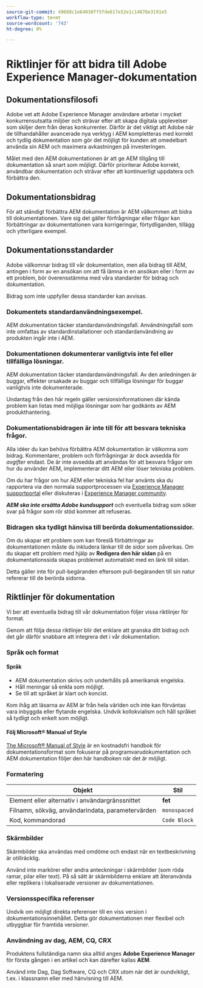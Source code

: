 ```yaml
---
source-git-commit: 49688c1e64038ff5fde617e52e1c14878e3191e5
workflow-type: tm+mt
source-wordcount: '743'
ht-degree: 0%

---
```

# Riktlinjer för att bidra till Adobe Experience Manager-dokumentation

## Dokumentationsfilosofi

Adobe vet att Adobe Experience Manager användare arbetar i mycket konkurrensutsatta miljöer och strävar efter att skapa digitala upplevelser som skiljer dem från deras konkurrenter. Därför är det viktigt att Adobe när de tillhandahåller avancerade nya verktyg i AEM kompletteras med korrekt och tydlig dokumentation som gör det möjligt för kunden att omedelbart använda sin AEM och maximera avkastningen på investeringen.

Målet med den AEM dokumentationen är att ge AEM tillgång till dokumentation så snart som möjligt. Därför prioriterar Adobe korrekt, användbar dokumentation och strävar efter att kontinuerligt uppdatera och förbättra den.

## Dokumentationsbidrag

För att ständigt förbättra AEM dokumentation är AEM välkommen att bidra till dokumentationen. Vare sig det gäller förfrågningar eller frågor kan förbättringar av dokumentationen vara korrigeringar, förtydliganden, tillägg och ytterligare exempel.

## Dokumentationsstandarder

Adobe välkomnar bidrag till vår dokumentation, men alla bidrag till AEM, antingen i form av en ansökan om att få lämna in en ansökan eller i form av ett problem, bör överensstämma med våra standarder för bidrag och dokumentation.

Bidrag som inte uppfyller dessa standarder kan avvisas.

### Dokumentets standardanvändningsexempel.

AEM dokumentation täcker standardanvändningsfall. Användningsfall som inte omfattas av standardinstallationer och standardanvändning av produkten ingår inte i AEM.

### Dokumentationen dokumenterar vanligtvis inte fel eller tillfälliga lösningar.

AEM dokumentation täcker standardanvändningsfall. Av den anledningen är buggar, effekter orsakade av buggar och tillfälliga lösningar för buggar vanligtvis inte dokumenterade.

Undantag från den här regeln gäller versionsinformationen där kända problem kan listas med möjliga lösningar som har godkänts av AEM produkthantering.

### Dokumentationsbidragen är inte till för att besvara tekniska frågor.

Alla idéer du kan behöva förbättra AEM dokumentation är välkomna som bidrag. Kommentarer, problem och förfrågningar är dock avsedda för *avgifter* endast. De är inte avsedda att användas för att besvara frågor om hur du använder AEM, implementerar ditt AEM eller löser tekniska problem.

Om du har frågor om hur AEM eller tekniska fel har använts ska du rapportera via den normala supportprocessen via [Experience Manager supportportal](https://experienceleague.adobe.com/?support-solution=Experience+Manager#support) eller diskuteras i [Experience Manager community](https://experienceleaguecommunities.adobe.com/t5/adobe-experience-manager/ct-p/adobe-experience-manager-community).

***AEM ska inte ersätta Adobe kundsupport*** och eventuella bidrag som söker svar på frågor som rör stöd kommer att refuseras.

### Bidragen ska tydligt hänvisa till berörda dokumentationssidor.

Om du skapar ett problem som kan föreslå förbättringar av dokumentationen måste du inkludera länkar till de sidor som påverkas. Om du skapar ett problem med hjälp av **Redigera den här sidan** på en dokumentationssida skapas problemet automatiskt med en länk till sidan.

Detta gäller inte för pull-begäranden eftersom pull-begäranden till sin natur refererar till de berörda sidorna.

## Riktlinjer för dokumentation

Vi ber att eventuella bidrag till vår dokumentation följer vissa riktlinjer för format.

Genom att följa dessa riktlinjer blir det enklare att granska ditt bidrag och det går därför snabbare att integrera det i vår dokumentation.

### Språk och format

#### Språk

* AEM dokumentation skrivs och underhålls på amerikansk engelska.
* Håll meningar så enkla som möjligt.
* Se till att språket är klart och koncist.

Kom ihåg att läsarna av AEM är från hela världen och inte kan förväntas vara inbyggda eller flytande engelska. Undvik kollokvialism och håll språket så tydligt och enkelt som möjligt.

#### Följ Microsoft® Manual of Style

[The Microsoft® Manual of Style](https://learn.microsoft.com/en-us/style-guide/welcome/) är en kostnadsfri handbok för dokumentationsformat som fokuserar på programvarudokumentation och AEM dokumentation följer den här handboken när det är möjligt.

### Formatering

| Objekt | Stil |
|---|---|
| Element eller alternativ i användargränssnittet | **fet** |
| Filnamn, sökväg, användarindata, parametervärden | `monospaced` |
| Kod, kommandorad | ```Code Block``` |

### Skärmbilder

Skärmbilder ska användas med omdöme och endast när en textbeskrivning är otillräcklig.

Använd inte markörer eller andra anteckningar i skärmbilder (som röda ramar, pilar eller text). På så sätt är skärmbilderna enklare att återanvända eller replikera i lokaliserade versioner av dokumentationen.

### Versionsspecifika referenser

Undvik om möjligt direkta referenser till en viss version i dokumentationsinnehållet. Detta gör dokumentationen mer flexibel och utbyggbar för framtida versioner.

### Användning av dag, AEM, CQ, CRX

Produktens fullständiga namn ska alltid anges **Adobe Experience Manager** för första gången i en artikel och kan därefter kallas **AEM**.

Använd inte Dag, Dag Software, CQ och CRX utom när det är oundvikligt, t.ex. i klassnamn eller med hänvisning till AEM.